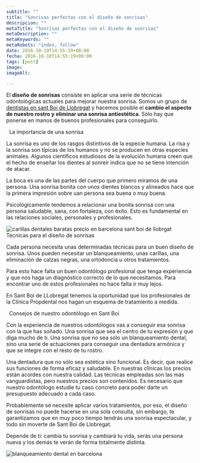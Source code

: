 ```yaml
---
subtitle: ""
title: "Sonrisas perfectas con el diseño de sonrisas"
descripcion: ""
metaTitle: "Sonrisas perfectas con el diseño de sonrisas"
metaDescription: ""
metaKeywords: ""
metaRobots: "index, follow"
date: 2016-10-10T14:55:19+00:00
fecha: 2016-10-10T14:55:19+00:00
tags: [post]
image: 
imageAlt: 

---
```



El **diseño de sonrisas** consiste en aplicar una serie de técnicas odontológicas actuales para mejorar nuestra sonrisa. Somos un grupo de [dentistas en sant Boi de Llobregat](http://centredentalbaste.com/) y hacemos posible el **cambio el aspecto de nuestro rostro y eliminar una sonrisa antiestética**. Sólo hay que ponerse en manos de buenos profesionales para conseguirlo.

 
La importancia de una sonrisa


La sonrisa es uno de los rasgos distintivos de la especie humana. La risa y la sonrisa son típicas de los humanos y no se producen en otras especies animales. Algunos científicos estudiosos de la evolución humana creen que el hecho de enseñar los dientes al sonreir indica que no se tiene intención de atacar.

La boca es una de las partes del cuerpo que primero miramos de una persona. Una sonrisa bonita con unos dientes blancos y alineados hace que la primera impresión sobre uan persona sea buena o muy buena.

Psicológicamente tendemos a relacionar una bonita sonrisa con una persona saludable, sana, con fortaleza, con éxito. Esto es fundamental en las relaciones sociales, personales y profesionales.

![carillas dentales baratas precio en barcelona sant boi de llobrgat](http://centredentalbaste.com/wp-content/uploads/2016/10/carillas-dentales-barcelona-sant-boi-llobregat-barato-precio.jpg)
Técnicas para el diseño de sonrisas


Cada persona necesita unas determinadas técnicas para un buen diseño de sonrisa. Unos pueden necesitar un blanqueamiento, unas carillas, una eliminación de calzas negras, una ortodoncia u otros tratamientos.

Para esto hace falta un buen odontólogo profesional que tenga experiencia y que nos haga un diagnóstico correcto de lo que necesitamos. Para encontrar uno de estos profesionales no hace falta ir muy lejos.

En Sant Boi de LLobregat tenemos la oportunidad que los profesionales de la Clínica Propdental nos hagan un esquema de tratamiento a medida.

 
Consejos de nuestro odontólogo en Sant Boi


Con la experiencia de nuestros odontólogos vas a conseguir esa sonrisa con la que has soñado. Una sonrisa que sea el centro de tu expresión y que diga mucho de ti. Una sonrisa que no sea sólo un blanqueamiento dental, sino una serie de actuaciones para conseguir una dentadura armónica y que se integre con el resto de tu rostro.

Una dentadura que no sólo sea estética sino funcional. Es decir, que realice sus funciones de forma eficaz y saludable. En nuestras clínicas los precios están acordes con nuestra calidad. Las técnicas empleadas son las más vanguardistas, pero nuestros precios son contenidos. Es necesario que nuestro odontólogo estudie tu caso concreto para poder darte un presupuesto adecuado a cada caso.

Probablemente se necesite aplicar varios tratamientos, por eso, el diseño de sonrisas no puede hacerse en una sola consulta, sin embargo, te garantizamos que en muy poco tiempo tendrás una sonrisa espectacular, y todo sin moverte de Sant Boi de Llobregat.

Depende de ti: cambia tu sonrisa y cambiará tu vida, serás una persona nueva y los demás te verán de forma totalmente distinta.

![blanqueamiento dental en barcelona](http://centredentalbaste.com/wp-content/uploads/2016/10/blanqueamiento-dental-barcelona-1024x485.jpg)
